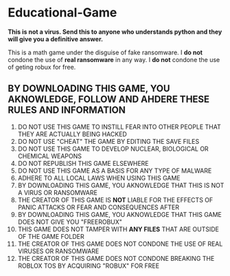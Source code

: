 # Educational-Game
**This is not a virus. Send this to anyone who understands python and they will give you a definitive answer.**

This is a math game under the disguise of fake ransomware. 
I **do not** condone the use of **real ransomware** in any way.
I **do not** condone the use of geting robux for free.

## BY DOWNLOADING THIS GAME, YOU AKNOWLEDGE, FOLLOW AND AHDERE THESE RULES AND INFORMATION
1. DO NOT USE THIS GAME TO INSTILL FEAR INTO OTHER PEOPLE THAT THEY ARE ACTUALLY BEING HACKED
2. DO NOT USE "CHEAT" THE GAME BY EDITING THE SAVE FILES
3. DO NOT USE THIS GAME TO DEVELOP NUCLEAR, BIOLOGICAL OR CHEMICAL WEAPONS
4. DO NOT REPUBLISH THIS GAME ELSEWHERE
5. DO NOT USE THIS GAME AS A BASIS FOR ANY TYPE OF MALWARE
6. ADHERE TO ALL LOCAL LAWS WHEN USING THIS GAME
7. BY DOWNLOADING THIS GAME, YOU AKNOWLEDGE THAT THIS IS NOT A VIRUS OR RANSOMWARE
8. THE CREATOR OF THIS GAME IS **NOT** LIABLE FOR THE EFFECTS OF PANIC ATTACKS OR FEAR AND CONSEQUENCES AFTER
9. BY DOWNLOADING THIS GAME, YOU AKNOWLEDGE THAT THIS GAME DOES NOT GIVE YOU "FREEROBUX"
10. THIS GAME DOES NOT TAMPER WITH **ANY FILES** THAT ARE OUTSIDE OF THE GAME FOLDER
11. THE CREATOR OF THIS GAME DOES NOT CONDONE THE USE OF REAL VIRUSES OR RANSOMWARE
12. THE CREATOR OF THIS GAME DOES NOT CONDONE BREAKING THE ROBLOX TOS BY ACQUIRING "ROBUX" FOR FREE